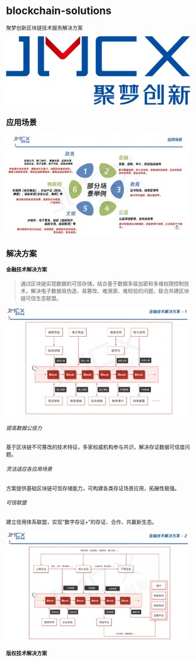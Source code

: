 # blockchain-solutions
聚梦创新区块链技术服务解决方案

![JMCX-Logo](assets/logo.png)

## 应用场景
![部分应用场景举例](assets/application-scenario.png)


## 解决方案
#### 金融技术解决方案
> 通过区块链实现数据的可信存储，结合基于数据多级加密和多维权限控制技术，解决电子数据易伪造、易篡改、难溯源、难校验的问题，联合共建区块链可信生态联盟。

![金融技术解决方案-1](assets/solutions/fintech.png)

###### 提高数据公信力
基于区块链不可篡改的技术特征，多家权威机构参与共识，解决存证数据可信度问题。

###### 灵活适应各应用场景
方案提供基础区块链可信存储能力，可构建各类存证场景应用，拓展性极强。

###### 可信联盟
建立信用体系联盟，实现“数字存证+”的存证、合作、共赢新生态。

![金融技术解决方案-2](assets/solutions/fintech-2.png)


#### 版权技术解决方案
